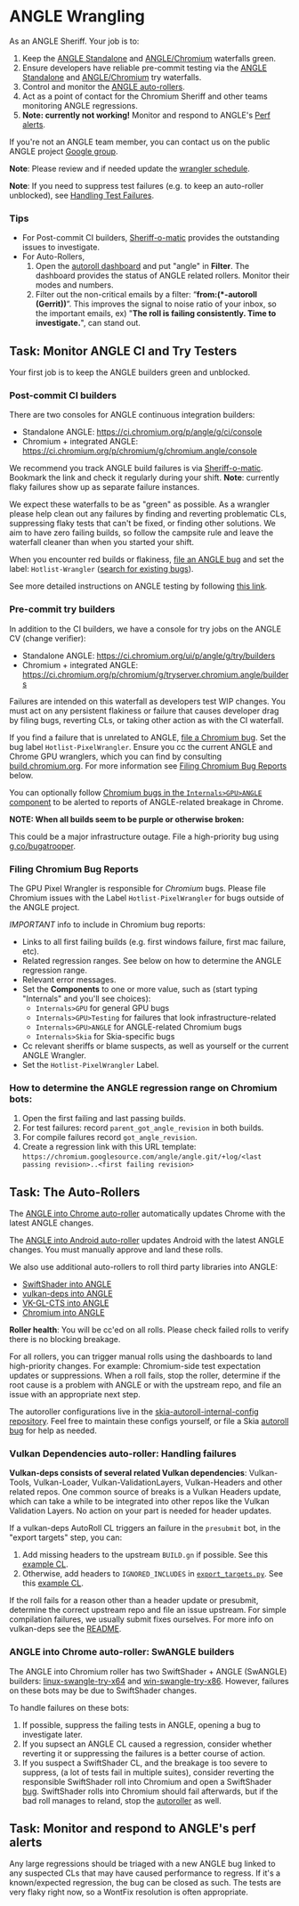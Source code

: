 # ANGLE Wrangling

As an ANGLE Sheriff. Your job is to:

 1. Keep the [ANGLE Standalone][StandaloneCI] and [ANGLE/Chromium][ANGLEChromiumCI] waterfalls green.
 1. Ensure developers have reliable pre-commit testing via the
    [ANGLE Standalone][StandaloneTry] and [ANGLE/Chromium][ANGLEChromiumTry] try waterfalls.
 1. Control and monitor the [ANGLE auto-rollers](#the-auto-rollers).
 1. Act as a point of contact for the Chromium Sheriff and other teams monitoring ANGLE regressions.
 1. **Note: currently not working!** Monitor and respond to ANGLE's [Perf alerts][PerfAlertGroup].

[StandaloneCI]: https://ci.chromium.org/p/angle/g/ci/console
[ANGLEChromiumCI]: https://ci.chromium.org/p/chromium/g/chromium.angle/console
[StandaloneTry]: https://ci.chromium.org/ui/p/angle/g/try/builders
[ANGLEChromiumTry]: https://ci.chromium.org/p/chromium/g/tryserver.chromium.angle/builders
[PerfAlertGroup]: https://groups.google.com/u/0/a/chromium.org/g/angle-perf-alerts

If you're not an ANGLE team member, you can contact us on the public ANGLE project
[Google group](https://groups.google.com/forum/#!forum/angleproject).

**Note**: Please review and if needed update the [wrangler schedule].

**Note**: If you need to suppress test failures (e.g. to keep an auto-roller unblocked), see
[Handling Test Failures](../doc/TestingAndProcesses.md).

[wrangler schedule]: https://rotations.corp.google.com/rotation/5080504293392384

### Tips
- For Post-commit CI builders, [Sheriff-o-matic][ANGLESoM] provides the outstanding issues to investigate.
- For Auto-Rollers,
  1. Open the [autoroll dashboard](https://autoroll.skia.org/) and put "angle" in **Filter**.  The dashboard provides the status of ANGLE related rollers.  Monitor their modes and numbers.
  2. Filter out the non-critical emails by a filter: “**from:(*-autoroll (Gerrit))**”.  This improves the signal to noise ratio of your inbox, so the important emails, ex) "**The roll is failing consistently. Time to investigate.**", can stand out.

## Task: Monitor ANGLE CI and Try Testers

Your first job is to keep the ANGLE builders green and unblocked.

### Post-commit CI builders

There are two consoles for ANGLE continuous integration builders:

 * Standalone ANGLE: https://ci.chromium.org/p/angle/g/ci/console
 * Chromium + integrated ANGLE: https://ci.chromium.org/p/chromium/g/chromium.angle/console

We recommend you track ANGLE build failures is via [Sheriff-o-matic][ANGLESoM].
Bookmark the link and check it regularly during your shift. **Note**:
currently flaky failures show up as separate failure instances.

[ANGLESoM]: https://sheriff-o-matic.appspot.com/angle

We expect these waterfalls to be as "green" as possible. As a wrangler
please help clean out any failures by finding and reverting problematic CLs,
suppressing flaky tests that can't be fixed, or finding other solutions. We
aim to have zero failing builds, so follow the campsite rule and leave the
waterfall cleaner than when you started your shift.

When you encounter red builds or flakiness, [file an ANGLE bug](http://anglebug.com/new)
and set the label: `Hotlist-Wrangler` ([search for existing bugs][WranglerBugs]).

[WranglerBugs]: https://bugs.chromium.org/p/angleproject/issues/list?q=Hotlist%3DWrangler&can=2

See more detailed instructions on ANGLE testing by following [this link](README.md).

### Pre-commit try builders

In addition to the CI builders, we have a console for try jobs on the ANGLE CV (change verifier):

 * Standalone ANGLE: https://ci.chromium.org/ui/p/angle/g/try/builders
 * Chromium + integrated ANGLE: https://ci.chromium.org/p/chromium/g/tryserver.chromium.angle/builders

Failures are intended on this waterfall as developers test WIP changes.
You must act on any persistent flakiness or failure that causes developer drag
by filing bugs, reverting CLs, or taking other action as with the CI waterfall.

If you find a failure that is unrelated to ANGLE, [file a Chromium bug](http://crbug.com/new).
Set the bug label `Hotlist-PixelWrangler`. Ensure you cc the current ANGLE and Chrome GPU
wranglers, which you can find by consulting
[build.chromium.org](https://ci.chromium.org/p/chromium/g/main/console).
For more information see [Filing Chromium Bug Reports](#filing-chromium-bug-reports) below.

You can optionally follow [Chromium bugs in the `Internals>GPU>ANGLE` component][ChromiumANGLEBugs]
to be alerted to reports of ANGLE-related breakage in Chrome.

[ChromiumANGLEBugs]: https://bugs.chromium.org/p/chromium/issues/list?q=component%3AInternals%3EGPU%3EANGLE&can=2

**NOTE: When all builds seem to be purple or otherwise broken:**

This could be a major infrastructure outage. File a high-priority bug using
[g.co/bugatrooper](http://g.co/bugatrooper).

### Filing Chromium Bug Reports

The GPU Pixel Wrangler is responsible for *Chromium* bugs. Please file
Chromium issues with the Label `Hotlist-PixelWrangler` for bugs outside of
the ANGLE project.

*IMPORTANT* info to include in Chromium bug reports:

 * Links to all first failing builds (e.g. first windows failure, first mac failure, etc).
 * Related regression ranges. See below on how to determine the ANGLE regression range.
 * Relevant error messages.
 * Set the **Components** to one or more value, such as (start typing "Internals" and you'll see choices):
   * `Internals>GPU` for general GPU bugs
   * `Internals>GPU>Testing` for failures that look infrastructure-related
   * `Internals>GPU>ANGLE` for ANGLE-related Chromium bugs
   * `Internals>Skia` for Skia-specific bugs
 * Cc relevant sheriffs or blame suspects, as well as yourself or the current ANGLE Wrangler.
 * Set the `Hotlist-PixelWrangler` Label.

### How to determine the ANGLE regression range on Chromium bots:

 1. Open the first failing and last passing builds.
 1. For test failures: record `parent_got_angle_revision` in both builds.
 1. For compile failures record `got_angle_revision`.
 1. Create a regression link with this URL template:
    `https://chromium.googlesource.com/angle/angle.git/+log/<last passing revision>..<first failing revision>`

## <a name="the-auto-rollers"></a>Task: The Auto-Rollers

The [ANGLE into Chrome auto-roller](https://autoroll.skia.org/r/angle-chromium-autoroll) automatically updates
Chrome with the latest ANGLE changes.

The [ANGLE into Android auto-roller](https://autoroll.skia.org/r/angle-android-autoroll) updates Android with
the latest ANGLE changes. You must manually approve and land these rolls.

We also use additional auto-rollers to roll third party libraries into ANGLE:

 * [SwiftShader into ANGLE](https://autoroll.skia.org/r/swiftshader-angle-autoroll)
 * [vulkan-deps into ANGLE](https://autoroll.skia.org/r/vulkan-deps-angle-autoroll)
 * [VK-GL-CTS into ANGLE](https://autoroll.skia.org/r/vk-gl-cts-angle-autoroll)
 * [Chromium into ANGLE](https://autoroll.skia.org/r/chromium-angle-autoroll)

**Roller health**: You will be cc'ed on all rolls. Please check failed rolls
  to verify there is no blocking breakage.

For all rollers, you can trigger manual rolls using the dashboards to land
high-priority changes. For example: Chromium-side test expectation updates or
suppressions. When a roll fails, stop the roller, determine if the root cause
is a problem with ANGLE or with the upstream repo, and file an issue with an
appropriate next step.

The autoroller configurations live in the
[skia-autoroll-internal-config repository](https://skia.googlesource.com/skia-autoroll-internal-config.git/+/main/skia-public).
Feel free to maintain these configs yourself, or file a Skia [autoroll bug][SkiaAutorollBug]
for help as needed.

[SkiaAutorollBug]: https://bugs.chromium.org/p/skia/issues/entry?template=Autoroller+Bug

### Vulkan Dependencies auto-roller: Handling failures

**Vulkan-deps consists of several related Vulkan dependencies**: Vulkan-Tools,
Vulkan-Loader, Vulkan-ValidationLayers, Vulkan-Headers and other related
repos. One common source of breaks is a Vulkan Headers update, which can take
a while to be integrated into other repos like the Vulkan Validation Layers.
No action on your part is needed for header updates.

If a vulkan-deps AutoRoll CL triggers an failure in the `presubmit` bot, in
the "export targets" step, you can:

 1. Add missing headers to the upstream `BUILD.gn` if possible. See this [example CL][GNHeaderExample].
 1. Otherwise, add headers to `IGNORED_INCLUDES` in [`export_targets.py`][ExportTargetsPy]. See this
[example CL][ExportHeaderExample].

[GNHeaderExample]: https://github.com/KhronosGroup/Vulkan-Loader/pull/968
[ExportTargetsPy]: ../scripts/export_targets.py
[ExportHeaderExample]: https://chromium-review.googlesource.com/c/angle/angle/+/3399044

If the roll fails for a reason other than a header update or presubmit,
determine the correct upstream repo and file an issue upstream. For simple
compilation failures, we usually submit fixes ourselves. For more info on
vulkan-deps see the [README][VulkanDepsREADME].

[VulkanDepsREADME]: https://chromium.googlesource.com/vulkan-deps/+/refs/heads/main/README.md

### ANGLE into Chrome auto-roller: SwANGLE builders

The ANGLE into Chromium roller has two SwiftShader + ANGLE (SwANGLE) builders:
[linux-swangle-try-x64](https://luci-milo.appspot.com/p/chromium/builders/try/linux-swangle-try-x64)
and
[win-swangle-try-x86](https://luci-milo.appspot.com/p/chromium/builders/try/win-swangle-try-x86).
However, failures on these bots may be due to SwiftShader changes.

To handle failures on these bots:
1. If possible, suppress the failing tests in ANGLE, opening a bug to investigate later.
1. If you supsect an ANGLE CL caused a regression,
   consider whether reverting it or suppressing the failures is a better course of action.
1. If you suspect a SwiftShader CL, and the breakage is too severe to suppress,
   (a lot of tests fail in multiple suites),
   consider reverting the responsible SwiftShader roll into Chromium
   and open a SwiftShader [bug](http://go/swiftshaderbugs). SwiftShader rolls into Chromium
   should fail afterwards, but if the bad roll manages to reland,
   stop the [autoroller](https://autoroll.skia.org/r/swiftshader-chromium-autoroll) as well.

## Task: Monitor and respond to ANGLE's perf alerts

Any large regressions should be triaged with a new ANGLE bug linked to any suspected CLs that may
have caused performance to regress. If it's a known/expected regression, the bug can be closed as
such. The tests are very flaky right now, so a WontFix resolution is often appropriate.
